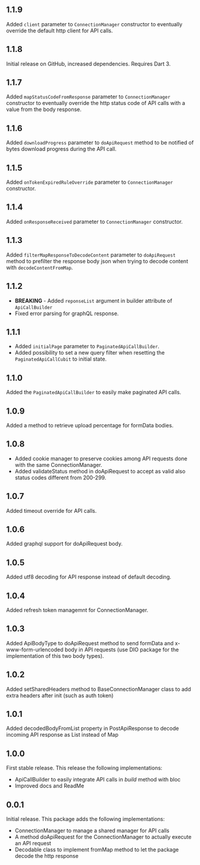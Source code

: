 ## 1.1.9
Added `client` parameter to `ConnectionManager` constructor to eventually override the default http client for API calls.

## 1.1.8
Initial release on GitHub, increased dependencies. Requires Dart 3.

## 1.1.7
Added `mapStatusCodeFromResponse` parameter to `ConnectionManager` constructor to eventually override the http status code of API calls with a value from the body response.

## 1.1.6
Added `downloadProgress` parameter to `doApiRequest` method to be notified of bytes download progress during the API call.

## 1.1.5
Added `onTokenExpiredRuleOverride` parameter to `ConnectionManager` constructor.

## 1.1.4
Added `onResponseReceived` parameter to `ConnectionManager` constructor.

## 1.1.3
Added `filterMapResponseToDecodeContent` parameter to `doApiRequest` method to prefilter the response body json when trying to decode content with `decodeContentFromMap`.

## 1.1.2
* **BREAKING** - Added `reponseList` argument in builder attribute of `ApiCallBuilder`
* Fixed error parsing for graphQL response.


## 1.1.1

* Added `initialPage` parameter to `PaginatedApiCallBuilder`.
* Added possibility to set a new query filter when resetting the `PaginatedApiCallCubit` to initial state.

## 1.1.0

Added the `PaginatedApiCallBuilder` to  easily make paginated API calls.

## 1.0.9

Added a method to retrieve upload percentage for formData bodies.
## 1.0.8

* Added cookie manager to preserve cookies among API requests done with the same ConnectionManager.
* Added validateStatus method in doApiRequest to accept as valid also status codes different from 200-299.

## 1.0.7

Added timeout override for API calls.

## 1.0.6

Added graphql support for doApiRequest body.

## 1.0.5

Added utf8 decoding for API response instead of default decoding.

## 1.0.4

Added refresh token managemnt for ConnectionManager.

## 1.0.3

Added ApiBodyType to doApiRequest method to send formData and x-www-form-urlencoded body in API requests (use DIO package for the implementation of this two body types).

## 1.0.2

Added setSharedHeaders method to BaseConnectionManager class to add extra headers after init (such as auth token)

## 1.0.1

Added decodedBodyFromList property in PostApiResponse to decode incoming API response as List instead of Map

## 1.0.0

First stable release. This release the following implementations:

* ApiCallBuilder to easily integrate API calls in _build_ method with bloc
* Improved docs and ReadMe

## 0.0.1

Initial release. This package adds the following implementations:

* ConnectionManager to manage a shared manager for API calls
* A method doApiRequest for the ConnectionManager to actually execute an API request
* Decodable class to implement fromMap method to let the package decode the http response
